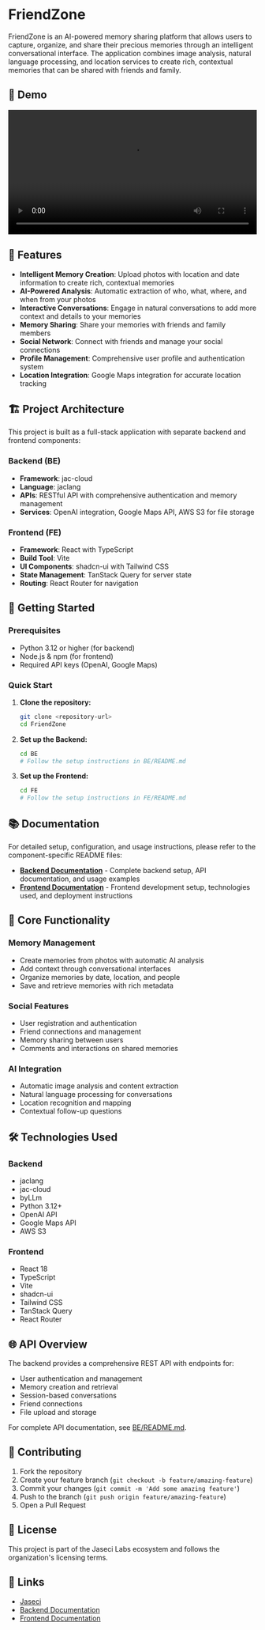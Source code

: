 # FriendZone

FriendZone is an AI-powered memory sharing platform that allows users to capture, organize, and share their precious memories through an intelligent conversational interface. The application combines image analysis, natural language processing, and location services to create rich, contextual memories that can be shared with friends and family.

## 🎥 Demo

<video width="100%" controls>
  <source src="./assert/demo.mov" type="video/quicktime">
  Your browser does not support the video tag.
</video>

## 🌟 Features

- **Intelligent Memory Creation**: Upload photos with location and date information to create rich, contextual memories
- **AI-Powered Analysis**: Automatic extraction of who, what, where, and when from your photos
- **Interactive Conversations**: Engage in natural conversations to add more context and details to your memories
- **Memory Sharing**: Share your memories with friends and family members
- **Social Network**: Connect with friends and manage your social connections
- **Profile Management**: Comprehensive user profile and authentication system
- **Location Integration**: Google Maps integration for accurate location tracking

## 🏗️ Project Architecture

This project is built as a full-stack application with separate backend and frontend components:

### Backend (BE)
- **Framework**: jac-cloud
- **Language**: jaclang
- **APIs**: RESTful API with comprehensive authentication and memory management
- **Services**: OpenAI integration, Google Maps API, AWS S3 for file storage

### Frontend (FE)
- **Framework**: React with TypeScript
- **Build Tool**: Vite
- **UI Components**: shadcn-ui with Tailwind CSS
- **State Management**: TanStack Query for server state
- **Routing**: React Router for navigation

## 🚀 Getting Started

### Prerequisites
- Python 3.12 or higher (for backend)
- Node.js & npm (for frontend)
- Required API keys (OpenAI, Google Maps)

### Quick Start

1. **Clone the repository:**
   ```bash
   git clone <repository-url>
   cd FriendZone
   ```

2. **Set up the Backend:**
   ```bash
   cd BE
   # Follow the setup instructions in BE/README.md
   ```

3. **Set up the Frontend:**
   ```bash
   cd FE
   # Follow the setup instructions in FE/README.md
   ```

## 📚 Documentation

For detailed setup, configuration, and usage instructions, please refer to the component-specific README files:

- **[Backend Documentation](./BE/README.md)** - Complete backend setup, API documentation, and usage examples
- **[Frontend Documentation](./FE/README.md)** - Frontend development setup, technologies used, and deployment instructions

## 🔧 Core Functionality

### Memory Management
- Create memories from photos with automatic AI analysis
- Add context through conversational interfaces
- Organize memories by date, location, and people
- Save and retrieve memories with rich metadata

### Social Features
- User registration and authentication
- Friend connections and management
- Memory sharing between users
- Comments and interactions on shared memories

### AI Integration
- Automatic image analysis and content extraction
- Natural language processing for conversations
- Location recognition and mapping
- Contextual follow-up questions

## 🛠️ Technologies Used

### Backend
- jaclang
- jac-cloud
- byLLm
- Python 3.12+
- OpenAI API
- Google Maps API
- AWS S3

### Frontend
- React 18
- TypeScript
- Vite
- shadcn-ui
- Tailwind CSS
- TanStack Query
- React Router

## 🌐 API Overview

The backend provides a comprehensive REST API with endpoints for:
- User authentication and management
- Memory creation and retrieval
- Session-based conversations
- Friend connections
- File upload and storage

For complete API documentation, see [BE/README.md](./BE/README.md).

## 🤝 Contributing

1. Fork the repository
2. Create your feature branch (`git checkout -b feature/amazing-feature`)
3. Commit your changes (`git commit -m 'Add some amazing feature'`)
4. Push to the branch (`git push origin feature/amazing-feature`)
5. Open a Pull Request

## 📄 License

This project is part of the Jaseci Labs ecosystem and follows the organization's licensing terms.

## 🔗 Links

- [Jaseci](https://github.com/Jaseci-Labs/jaseci)
- [Backend Documentation](./BE/README.md)
- [Frontend Documentation](./FE/README.md)
